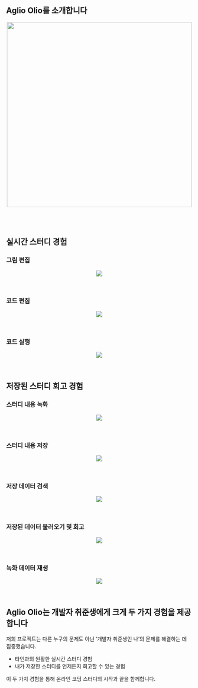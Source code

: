 ## **Aglio Olio를 소개합니다**
<p align="center" ><img src="https://user-images.githubusercontent.com/61924861/158189585-f8be013e-c4bf-4ef2-82e8-cb00b00fe5e7.png" width="500px"></p>
<br>
<br>

## 실시간 스터디 경험
### 그림 편집
<p align="center"><img src="https://user-images.githubusercontent.com/93521799/158192691-184c3461-f9c9-41c8-8831-1baa14070fb0.gif"></p>

<br>

### 코드 편집
<p align="center"><img src="https://user-images.githubusercontent.com/93521799/158192695-58591ca2-62d9-4913-b67a-db7de8d6cc80.gif"></p>

<br>

### 코드 실행
<p align="center"><img src="https://user-images.githubusercontent.com/93521799/158192703-8ce66e6a-08d7-4aa8-b831-b1b01a18d69f.gif"></p>

<br>

## 저장된 스터디 회고 경험

### 스터디 내용 녹화
<p align="center"><img src="https://user-images.githubusercontent.com/93521799/158192682-dad7fb00-12be-4fec-90d2-218c1b4b9feb.gif"></p>

<br>

### 스터디 내용 저장
<p align="center"><img src="https://user-images.githubusercontent.com/93521799/158192699-7158112f-9818-4ca6-9c62-500b3609b701.gif"></p>

<br>

### 저장 데이터 검색
<p align="center"><img src="https://user-images.githubusercontent.com/93521799/158192726-4d381cc1-ec62-41e7-8428-45d363336109.gif"></p>

<br>

### 저장된 데이터 불러오기 및 회고
<p align="center"><img src="https://user-images.githubusercontent.com/93521799/158191227-8f58c47d-171c-4232-80d5-69b7e654c2fc.gif"></p>

<br>

### 녹화 데이터 재생
<p align="center"><img src="https://user-images.githubusercontent.com/93521799/158192690-f5dae2cb-48ae-43df-90a6-4c24bf77f8f7.gif"></p>

<br>


## **Aglio Olio는 개발자 취준생에게 크게 두 가지 경험을 제공합니다**
저희 프로젝트는 다른 누구의 문제도 아닌 ‘개발자 취준생인 나’의 문제를 해결하는 데 집중했습니다.

- 타인과의 원활한 실시간 스터디 경험
- 내가 저장한 스터디를 언제든지 회고할 수 있는 경험

이 두 가지 경험을 통해 온라인 코딩 스터디의 시작과 끝을 함께합니다.
